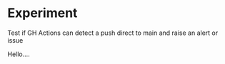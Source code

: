 # Experiment

Test if GH Actions can detect a push direct to main and raise an alert or issue

Hello....
